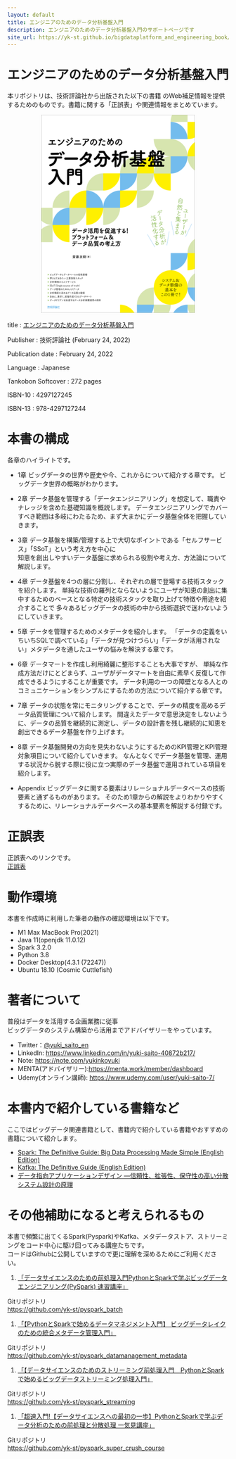 ```yaml
---
layout: default
title: エンジニアのためのデータ分析基盤入門
description: エンジニアのためのデータ分析基盤入門のサポートページです
site_url: https://yk-st.github.io/bigdataplatform_and_engineering_book/
---
```

   
<h1 id="-">エンジニアのためのデータ分析基盤入門</h1>
<p>本リポジトリは、技術評論社から出版された以下の書籍 のWeb補足情報を提供するためのものです。書籍に関する「正誤表」や関連情報をまとめています。</p>
<p align="center"><img src="title.png" width="350" height="450"></p>
<p>title : <a href="https://amzn.to/3L8kIti">エンジニアのためのデータ分析基盤入門</a></p>
<p>Publisher : 技術評論社 (February 24, 2022)</p>
<p>Publication date :  February 24, 2022</p>
<p>Language :  Japanese</p>
<p>Tankobon Softcover : 272 pages</p>
<p>ISBN-10 : 4297127245</p>
<p>ISBN-13  : 978-4297127244</p>

<h1 id="-">本書の構成</h1>
<p>各章のハイライトです。</p>
<ul>
<li><p>1章
ビッグデータの世界や歴史や今、これからについて紹介する章です。
ビッグデータ世界の概略がわかります。</p>
</li>
<li><p>2章
データ基盤を管理する「データエンジニアリング」を想定して、職責やナレッジを含めた基礎知識を概説します。
データエンジニアリングでカバーすべき範囲は多岐にわたるため、まず大まかにデータ基盤全体を把握していきます。</p>
</li>
<li><p>3章
データ基盤を構築/管理する上で大切なポイントである「セルフサービス」「SSoT」という考え方を中心に<br>知恵を創出しやすいデータ基盤に求められる役割や考え方、方法論について解説します。</p>
</li>
<li><p>4章
データ基盤を4つの層に分割し、それぞれの層で登場する技術スタックを紹介します。
単純な技術の羅列とならないようにユーザが知恵の創出に集中するためのベースとなる特定の技術スタックを取り上げて特徴や用途を紹介することで
多々あるビッグデータの技術の中から技術選択で迷わないようにしていきます。</p>
</li>
<li><p>5章
データを管理するためのメタデータを紹介します。
「データの定義をいちいちSQLで調べている」「データが見つけづらい」「データが活用されない」メタデータを通したユーザの悩みを解決する章です。</p>
</li>
<li><p>6章
データマートを作成し利用綺麗に整形することも大事ですが、
単純な作成方法だけにとどまらず、ユーザがデータマートを自由に素早く反復して作成できるようにすることが重要です。
データ利用の一つの障壁となる人とのコミュニケーションをシンプルにするための方法について紹介する章です。</p>
</li>
<li><p>7章
データの状態を常にモニタリングすることで、データの精度を高めるデータ品質管理について紹介します。
間違えたデータで意思決定をしないように、データの品質を継続的に測定し、データの設計書を残し継続的に知恵を創出できるデータ基盤を作り上げます。</p>
</li>
<li><p>8章
データ基盤開発の方向を見失わないようにするためのKPI管理とKPI管理対象項目について紹介していきます。
なんとなくでデータ基盤を管理、運用する状況から脱する際に役に立つ実際のデータ基盤で運用されている項目を紹介します。</p>
</li>
<li><p>Appendix
ビッグデータに関する要素はリレーショナルデータベースの技術要素と通ずるものがあります。
そのため1章からの解説をよりわかりやすくするために、リレーショナルデータベースの基本要素を解説する付録です。</p>
</li>
</ul>
<h1 id="-">正誤表</h1>
<p>正誤表へのリンクです。<br><a href="errors.md">正誤表</a></p>
<h1 id="-">動作環境</h1>
<p>本書を作成時に利用した筆者の動作の確認環境は以下です。</p>
<ul>
<li>M1 Max MacBook Pro(2021)</li>
<li>Java 11(openjdk 11.0.12)</li>
<li>Spark 3.2.0</li>
<li>Python 3.8</li>
<li>Docker Desktop(4.3.1 (72247))</li>
<li>Ubuntu 18.10 (Cosmic Cuttlefish)</li>
</ul>
<h1 id="-">著者について</h1>
<p>普段はデータを活用する企画業務に従事<br>ビッグデータのシステム構築から活用までアドバイザリーをやっています。</p>
<ul>
<li>Twitter：<a href="https://twitter.com/yuki_saito_en">@yuki_saito_en</a></li>
<li>LinkedIn: <a href="https://www.linkedin.com/in/yuki-saito-40872b217/">https://www.linkedin.com/in/yuki-saito-40872b217/</a></li>
<li>Note: <a href="https://note.com/yukinkoyuki">https://note.com/yukinkoyuki</a></li>
<li>MENTA(アドバイザリー):<a href="https://menta.work/member/dashboard">https://menta.work/member/dashboard</a></li>
<li>Udemy(オンライン講師): <a href="https://www.udemy.com/user/yuki-saito-7/">https://www.udemy.com/user/yuki-saito-7/</a></li>
</ul>
<h1 id="-">本書内で紹介している書籍など</h1>
<p>ここではビッグデータ関連書籍として、書籍内で紹介している書籍やおすすめの書籍について紹介します。</p>
<ul>
<li><a href="https://amzn.to/3nQ90ts">Spark: The Definitive Guide: Big Data Processing Made Simple (English Edition)</a></li>
<li><a href="https://amzn.to/3nNMcdU">Kafka: The Definitive Guide (English Edition)</a></li>
<li><a href="https://amzn.to/3tQh69g">データ指向アプリケーションデザイン ―信頼性、拡張性、保守性の高い分散システム設計の原理</a></li>
</ul>
<h1 id="-">その他補助になると考えられるもの</h1>
<p>本書で頻繁に出てくるSpark(Pyspark)やKafka、メタデータストア、ストリーミングをコード中心に駆け回ってみる講座たちです。<br>コードはGithubに公開していますので更に理解を深めるためにご利用ください。</p>
<ol>
<li><a href="https://www.udemy.com/course/python-spark-pyspark/?referralCode=E67BF8B61F65866794EB">「データサイエンスのための前処理入門PythonとSparkで学ぶビッグデータエンジニアリング(PySpark) 速習講座」</a></li>
</ol>
<p>Gitリポジトリ<br><a href="https://github.com/yk-st/pyspark_batch">https://github.com/yk-st/pyspark_batch</a></p>
<ol>
<li><a href="https://www.udemy.com/course/draft/4367192/?referralCode=AB48AD18D10E55DCB0E5">「【PythonとSparkで始めるデータマネジメント入門】 ビッグデータレイクのための統合メタデータ管理入門」</a></li>
</ol>
<p>Gitリポジトリ<br><a href="https://github.com/yk-st/pyspark_datamanagement_metadata">https://github.com/yk-st/pyspark_datamanagement_metadata</a></p>
<ol>
<li><a href="https://www.udemy.com/course/python-spark-streaming/?referralCode=F5E3B429A5C47468BDAD">「【データサイエンスのためのストリーミング前処理入門　PythonとSparkで始めるビッグデータストリーミング処理入門」</a></li>
</ol>
<p>Gitリポジトリ<br><a href="https://github.com/yk-st/pyspark_streaming">https://github.com/yk-st/pyspark_streaming</a></p>
<ol>
<li><a href="https://www.udemy.com/course/draft/4415660/?referralCode=EF89D5D240FB483AF4A1">「超速入門!【データサイエンスへの最初の一歩】PythonとSparkで学ぶデータ分析のための前処理と分散処理 一気見講座」</a></li>
</ol>
<p>Gitリポジトリ<br><a href="https://github.com/yk-st/pyspark_super_crush_course">https://github.com/yk-st/pyspark_super_crush_course</a></p>
